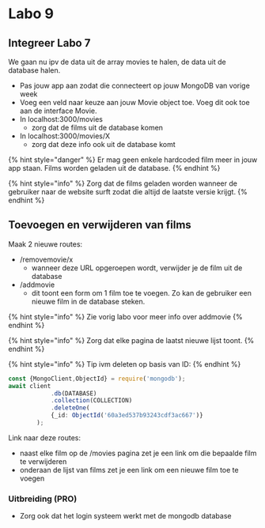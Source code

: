 # Labo 9

## Integreer Labo 7

We gaan nu ipv de data uit de array movies te halen, de data uit de database halen.

* Pas jouw app aan zodat die connecteert op jouw MongoDB van vorige week
* Voeg een veld naar keuze aan jouw Movie object toe. Voeg dit ook toe aan de interface Movie.
* In localhost:3000/movies&#x20;
  * zorg dat de films uit de database komen
* In localhost:3000/movies/X
  * zorg dat deze info ook uit de database komt

{% hint style="danger" %}
Er mag geen enkele hardcoded film meer in jouw app staan. Films worden geladen uit de database.
{% endhint %}

{% hint style="info" %}
Zorg dat de films geladen worden wanneer de gebruiker naar de website surft zodat die altijd de laatste versie krijgt.
{% endhint %}

## Toevoegen en verwijderen van films

Maak 2 nieuwe routes:

* /removemovie/x
  * wanneer deze URL opgeroepen wordt, verwijder je de film uit de database
* /addmovie
  * dit toont een form om 1 film toe te voegen. Zo kan de gebruiker een nieuwe film in de database steken.

{% hint style="info" %}
Zie vorig labo voor meer info over addmovie
{% endhint %}

{% hint style="info" %}
Zorg dat elke pagina de laatst nieuwe lijst toont.&#x20;
{% endhint %}

{% hint style="info" %}
Tip ivm deleten op basis van ID:
{% endhint %}

```typescript
const {MongoClient,ObjectId} = require('mongodb');
await client
            .db(DATABASE)
            .collection(COLLECTION)
            .deleteOne(
            {_id: ObjectId('60a3ed537b93243cdf3ac667')}
        );
```

Link naar deze routes:

* naast elke film op de /movies pagina zet je een link om die bepaalde film te verwijderen
* onderaan de lijst van films zet je een link om een nieuwe film toe te voegen

### Uitbreiding (PRO)

* Zorg ook dat het login systeem werkt met de mongodb database
